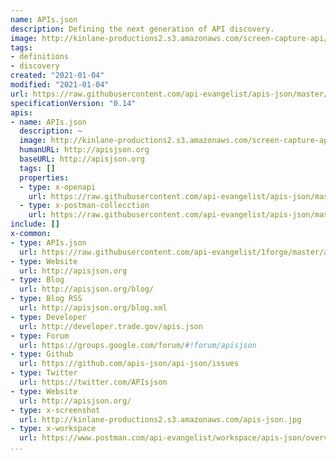 ```yaml
---
name: APIs.json
description: Defining the next generation of API discovery.
image: http://kinlane-productions2.s3.amazonaws.com/screen-capture-api/2949-apis-json.jpg
tags:
- definitions
- discovery
created: "2021-01-04"
modified: "2021-01-04"
url: https://raw.githubusercontent.com/api-evangelist/apis-json/master/apis.json
specificationVersion: "0.14"
apis:
- name: APIs.json
  description: ~
  image: http://kinlane-productions2.s3.amazonaws.com/screen-capture-api/2949-apis-json.jpg
  humanURL: http://apisjson.org
  baseURL: http://apisjson.org
  tags: []
  properties:
  - type: x-openapi
    url: https://raw.githubusercontent.com/api-evangelist/apis-json/master/apis-json-openapi.json
  - type: x-postman-collecction
    url: https://raw.githubusercontent.com/api-evangelist/apis-json/master/apis-json-postman-collection.json
include: []
x-common:
- type: APIs.json
  url: https://raw.githubusercontent.com/api-evangelist/1forge/master/apis.json
- type: Website
  url: http://apisjson.org
- type: Blog
  url: http://apisjson.org/blog/
- type: Blog RSS
  url: http://apisjson.org/blog.xml
- type: Developer
  url: http://developer.trade.gov/apis.json
- type: Forum
  url: https://groups.google.com/forum/#!forum/apisjson
- type: Github
  url: https://github.com/apis-json/api-json/issues
- type: Twitter
  url: https://twitter.com/APIsjson
- type: Website
  url: http://apisjson.org/
- type: x-screenshot
  url: http://kinlane-productions2.s3.amazonaws.com/apis-json.jpg
- type: x-workspace
  url: https://www.postman.com/api-evangelist/workspace/apis-json/overview
...
```

